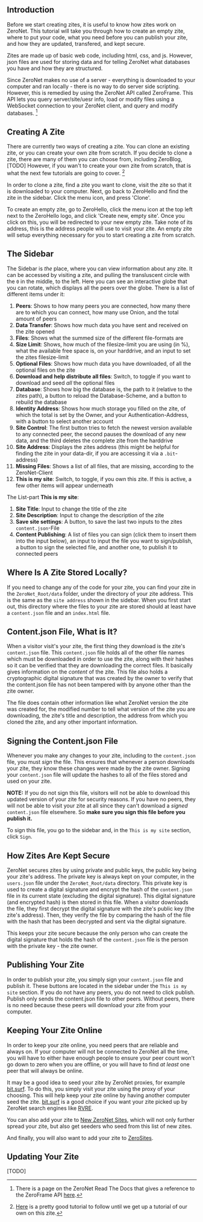 ## Introduction

Before we start creating zites, it is useful to know how zites work on ZeroNet. This tutorial will take you through how to create an empty zite, where to put your code, what you need before you can publish your zite, and how they are updated, transfered, and kept secure.

Zites are made up of basic web code, including html, css, and js. However, json files are used for storing data and for telling ZeroNet what databases you have and how they are structured.

Since ZeroNet makes no use of a server - everything is downloaded to your computer and ran locally - there is no way to do server side scripting. However, this is remedied by using the ZeroNet API called ZeroFrame. This API lets you query server/site/uesr info, load or modify files using a WebSocket connection to your ZeroNet client, and query and modify databases. [^1]

## Creating A Zite

There are currently two ways of creating a zite. You can clone an existing zite, or you can create your own zite from scratch. If you decide to clone a zite, there are many of them you can choose from, including ZeroBlog, [TODO] However, if you wan't to create your own zite from scratch, that is what the next few tutorials are going to cover. [^2]

In order to clone a zite, find a zite you want to clone, visit the zite so that it is downloaded to your computer. Next, go back to ZeroHello and find the zite in the sidebar. Click the menu icon, and press 'Clone'.

To create an empty zite, go to ZeroHello, click the menu icon at the top left next to the ZeroHello logo, and click 'Create new, empty site'. Once you click on this, you will be redirected to your new empty zite. Take note of its address, this is the address people will use to visit your zite. An empty zite will setup everything necessary for you to start creating a zite from scratch.

## The Sidebar

The Sidebar is _the_ place, where you can view information about any zite. It can be accessed by visiting a zite, and pulling the transluscent circle with the `0` in the middle, to the left. Here you can see an interactive globe that you can rotate, which displays all the peers over the globe.
There is a list of different items under it:
1. **Peers**:
Shows to how many peers you are connected, how many there are to which you can connect, how many use Onion, and the total amount of peers
2. **Data Transfer**: Shows how much data you have sent and received on the zite opened
3. **Files**: Shows what the summed size of the different file-formats are
4. **Size Limit**: Shows, how much of the filesize-limit you are using (in %), what the available free space is, on your harddrive, and an input to set the zites filesize-limit
5. **Optional Files**: Shows how much data you have downloaded, of all the optional files on the zite
6. **Download and help distribute all files**: Switch, to toggle if you want to download and seed _all_ the optional files
7. **Database**: Shows how big the database is, the path to it (relative to the zites path), a button to reload the Database-Scheme, and a button to rebuild the database
8. **Identity Address**: Shows how much storage you filled on the zite, of which the total is set by the Owner, and your Authentication-Address, with a button to select another account
9. **Site Control**: The first button tries to fetch the newest version available to any connected peer, the second pauses the download of any new data, and the third deletes the complete zite from the harddrive
10. **Site Address**: Displays the zites address (this might be helpful for finding the zite in your data-dir, if you are accessing it via a `.bit`-address)
11. **Missing Files**: Shows a list of all files, that are missing, according to the ZeroNet-Client
12. **This is my site**: Switch, to toggle, if you own this zite. If this is active, a few other items will appear underneath

The List-part **This is my site**:
1. **Site Title**: Input to change the title of the zite
2. **Site Description**: Input to change the description of the zite
3. **Save site settings**: A button, to save the last two inputs to the zites `content.json`-File
4. **Content Publishing**: A list of files you can sign (click them to insert them into the input below), an input to input the file you want to sign/publish, a button to sign the selected file, and another one, to publish it to connected peers

## Where Is A Zite Stored Locally?

If you need to change any of the code for your zite, you can find your zite in the `ZeroNet_Root/data` folder, under the directory of your zite address. This is the same as the `site address` shown in the sidebar. When you first start out, this directory where the files to your zite are stored should at least have a `content.json` file and an `index.html` file.

## Content.json File, What is It?

When a visitor visit's your zite, the first thing they download is the zite's `content.json` file. This `content.json` file holds all of the other file names which must be downloaded in order to use the zite, along with their hashes so it can be verified that they are downloading the correct files. It basically gives information on the *content* of the zite. This file also holds a cryptographic digital signature that was created by the owner to verify that the content.json file has not been tampered with by anyone other than the zite owner. 

The file does contain other information like what ZeroNet version the zite was created for, the modified number to tell what version of the zite you are downloading, the zite's title and description, the address from which you cloned the zite, and any other important information.

## Signing the Content.json File

Whenever you make any changes to your zite, including to the `content.json` file, you must *sign* the file. This ensures that whenever a person downloads your zite, they know these changes were made by the zite owner. Signing your `content.json` file will update the hashes to all of the files stored and used on your zite.

**NOTE:** If you do not sign this file, visitors will not be able to download this updated version of your zite for security reasons. If you have no peers, they will not be able to visit your zite at all since they can't download a *signed* `content.json` file elsewhere. So **make sure you sign this file before you publish it.**

To sign this file, you go to the sidebar and, in the `This is my site` section, click `Sign`.

## How Zites Are Kept Secure

ZeroNet secures zites by using private and public keys, the public key being your zite's address. The private key is always kept on your computer, in the `users.json` file under the `ZeroNet_Root/data` directory. This private key is used to create a digital signature and encrypt the hash of the `content.json` file in its current state (excluding the digital signature). This digital signature (and encrypted hash) is then stored in this file. When a visitor downloads the file, they first decrypt the digital signature with the zite's public key (the zite's address). Then, they verify the file by comparing the hash of the file with the hash that has been decrypted and sent via the digital signature.

This keeps your zite secure because the only person who can create the digital signature that holds the hash of the `content.json` file is the person with the private key - the zite owner.

## Publishing Your Zite

In order to publish your zite, you simply sign your `content.json` file and publish it. These buttons are located in the sidebar under the `This is my site` section. If you do not have any peers, you do not need to click publish. Publish only sends the content.json file to other peers. Without peers, there is no need because these peers will download your zite from your computer.

## Keeping Your Zite Online

In order to keep your zite online, you need peers that are reliable and always on. If your computer will not be connected to ZeroNet all the time, you will have to either have enough people to ensure your peer count won't go down to zero when you are offline, or you will have to find *at least* one peer that will always be online.

It may be a good idea to seed your zite by ZeroNet proxies, for example [bit.surf](http://bit.surf:43110). To do this, you simply visit your zite using the proxy of your choosing. This will help keep your zite online by having another computer seed the zite. [bit.surf](http://bit.surf:43110) is a good choice if you want your zite picked up by ZeroNet search engines like [RVRE](/rvre.bit).

You can also add your zite to [New ZeroNet Sites](/1LtvsjbtQ2tY7SCtCZzC4KhErqEK3bXD4n), which will not only further spread your zite, but also get seeders who seed from this list of new zites.

And finally, you will also want to add your zite to [ZeroSites](/Sites.ZeroNetwork.bit).

## Updating Your Zite

[TODO]

[^1]: There is a page on the ZeroNet Read The Docs that gives a reference to the ZeroFrame API [here](/17Kom2G5qNDc6NaQwv445h1gFzxkY3ZtZe/site_development/zeroframe_api_reference/).
[^2]: [Here](/blog.zeronetwork.bit/?Post:43:ZeroNet+site+development+tutorial+1) is a pretty good tutorial to follow until we get up a tutorial of our own on this zite.